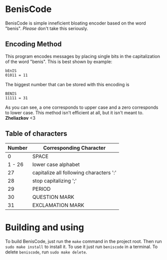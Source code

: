 # BenisCode
BenisCode is simple inneficient bloating encoder based on the word "benis".
*Please* don't take this seriously.

## Encoding Method
This program encodes messages by placing single bits in the capitalization of the word "benis".
This is best shown by example:
```
bEnIS
01011 = 11
```
The biggest number that can be stored with this encoding is
```
BENIS
11111 = 31
```
As you can see, a one corresponds to upper case and a zero corresponds to lower case.
This method isn't efficient at all, but it isn't meant to. **Zheliazkov** <3

## Table of characters
| Number | Corresponding Character |
| ------ | ----------------------- |
| 0 | SPACE | 
| 1 - 26 | lower case alphabet |
| 27 | capitalize all following characters ':' |
| 28 | stop capitalizing ';' |
| 29 | PERIOD |
| 30 | QUESTION MARK |
| 31 | EXCLAMATION MARK |
 
# Building and using
To build BenisCode, just run the `make` command in the project root.
Then run `sudo make install` to install it.
To use it just run `beniscode` in a terminal.
To delete `beniscode`, run `sudo make delete`.